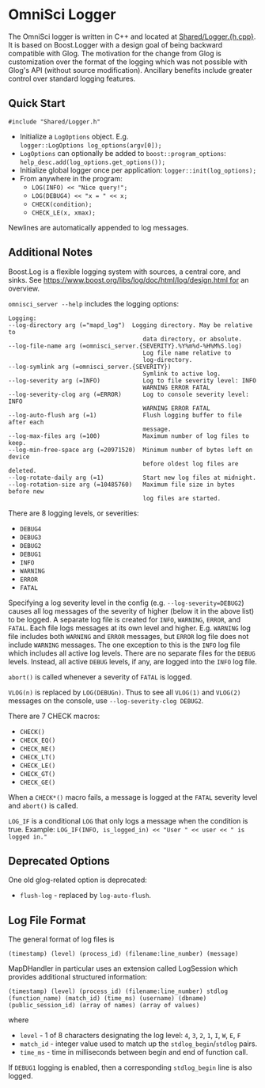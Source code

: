 # OmniSci Logger

The OmniSci logger is written in C++ and located at [Shared/Logger.{h,cpp}](../Shared/Logger.h).  It is based on Boost.Logger with a design goal of being backward compatible with Glog. The motivation for the change from Glog is customization over the format of the logging which was not possible with Glog's API (without source modification). Ancillary benefits include greater control over standard logging features.

## Quick Start

```
#include "Shared/Logger.h"
```
 * Initialize a `LogOptions` object. E.g.<br/>
   `logger::LogOptions log_options(argv[0]);`
 * `LogOptions` can optionally be added to `boost::program_options`:<br/>
   `help_desc.add(log_options.get_options());`
 * Initialize global logger once per application:
   `logger::init(log_options);`
 * From anywhere in the program:
    * `LOG(INFO) << "Nice query!";`
    * `LOG(DEBUG4) << "x = " << x;`
    * `CHECK(condition);`
    * `CHECK_LE(x, xmax);`

Newlines are automatically appended to log messages.

## Additional Notes

Boost.Log is a flexible logging system with sources, a central core, and sinks. See https://www.boost.org/libs/log/doc/html/log/design.html for an overview.

`omnisci_server --help` includes the logging options:
```
Logging:
--log-directory arg (="mapd_log")  Logging directory. May be relative to
                                      data directory, or absolute.
--log-file-name arg (=omnisci_server.{SEVERITY}.%Y%m%d-%H%M%S.log)
                                      Log file name relative to
                                      log-directory.
--log-symlink arg (=omnisci_server.{SEVERITY})
                                      Symlink to active log.
--log-severity arg (=INFO)            Log to file severity level: INFO
                                      WARNING ERROR FATAL
--log-severity-clog arg (=ERROR)      Log to console severity level: INFO
                                      WARNING ERROR FATAL
--log-auto-flush arg (=1)             Flush logging buffer to file after each
                                      message.
--log-max-files arg (=100)            Maximum number of log files to keep.
--log-min-free-space arg (=20971520)  Minimum number of bytes left on device
                                      before oldest log files are deleted.
--log-rotate-daily arg (=1)           Start new log files at midnight.
--log-rotation-size arg (=10485760)   Maximum file size in bytes before new
                                      log files are started.
```

There are 8 logging levels, or severities:
 * `DEBUG4`
 * `DEBUG3`
 * `DEBUG2`
 * `DEBUG1`
 * `INFO`
 * `WARNING`
 * `ERROR`
 * `FATAL`

Specifying a log severity level in the config (e.g. `--log-severity=DEBUG2`) causes all log messages of the severity
of higher (below it in the above list) to be logged.  A separate log file is created for `INFO`, `WARNING`, `ERROR`,
and `FATAL`. Each file logs messages at its own level and higher. E.g. `WARNING` log file includes both `WARNING`
and `ERROR` messages, but `ERROR` log file does not include `WARNING` messages. The one exception to this is the
`INFO` log file which includes all active log levels. There are no separate files for the `DEBUG` levels. Instead,
all active `DEBUG` levels, if any, are logged into the `INFO` log file.

`abort()` is called whenever a severity of `FATAL` is logged.

`VLOG(n)` is replaced by `LOG(DEBUGn)`. Thus to see all `VLOG(1)` and `VLOG(2)` messages on the console, use `--log-severity-clog DEBUG2`.

There are 7 CHECK macros:

* `CHECK()`
* `CHECK_EQ()`
* `CHECK_NE()`
* `CHECK_LT()`
* `CHECK_LE()`
* `CHECK_GT()`
* `CHECK_GE()`

When a `CHECK*()` macro fails, a message is logged at the `FATAL` severity level and `abort()` is called.

`LOG_IF` is a conditional `LOG` that only logs a message when the condition is true. Example: `LOG_IF(INFO, is_logged_in) << "User " << user << " is logged in."`

## Deprecated Options

One old glog-related option is deprecated:

* `flush-log` - replaced by `log-auto-flush`.

## Log File Format

The general format of log files is

```
(timestamp) (level) (process_id) (filename:line_number) (message)
```

MapDHandler in particular uses an extension called LogSession which provides additional structured information:

```
(timestamp) (level) (process_id) (filename:line_number) stdlog (function_name) (match_id) (time_ms) (username) (dbname) (public_session_id) (array of names) (array of values)
```

where

* `level` - 1 of 8 characters designating the log level: `4`, `3`, `2`, `1`, `I`, `W`, `E`, `F`
* `match_id` - integer value used to match up the `stdlog_begin`/`stdlog` pairs.
* `time_ms` - time in milliseconds between begin and end of function call.

If `DEBUG1` logging is enabled, then a corresponding `stdlog_begin` line is also logged.

